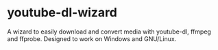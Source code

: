 # youtube-dl-wizard
A wizard to easily download and convert media with youtube-dl, ffmpeg and ffprobe. Designed to work on Windows and GNU/Linux.
